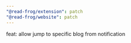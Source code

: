 ```yaml
---
"@read-frog/extension": patch
"@read-frog/website": patch
---
```


feat: allow jump to specific blog from notification
